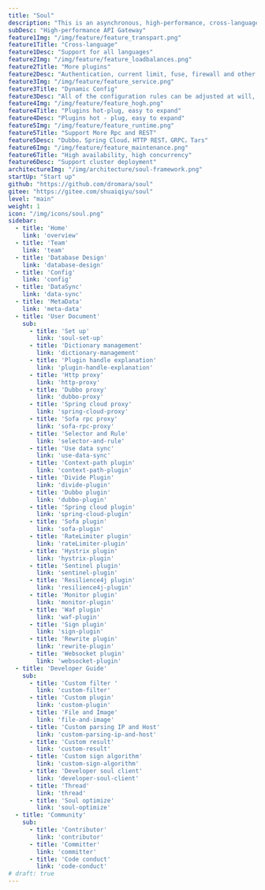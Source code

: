 ```yaml
---
title: "Soul"
description: "This is an asynchronous, high-performance, cross-language, responsive API gateway.I hope that something can protect your micro service like a soul.After referring to excellent gateways such as Kong, Spring-Cloud-Gateway, soul was born standing on the shoulders of giants!"
subDesc: "High-performance API Gateway"
feature1Img: "/img/feature/feature_transpart.png"
feature1Title: "Cross-language"
feature1Desc: "Support for all languages"
feature2Img: "/img/feature/feature_loadbalances.png"
feature2Title: "More plugins"
feature2Desc: "Authentication, current limit, fuse, firewall and other plugins"
feature3Img: "/img/feature/feature_service.png"
feature3Title: "Dynamic Config"
feature3Desc: "All of the configuration rules can be adjusted at will, taking effect dynamically, without restarting"
feature4Img: "/img/feature/feature_hogh.png"
feature4Title: "Plugins hot-plug, easy to expand"
feature4Desc: "Plugins hot - plug, easy to expand"
feature5Img: "/img/feature/feature_runtime.png"
feature5Title: "Support More Rpc and REST"
feature5Desc: "Dubbo，Spring Cloud，HTTP REST，GRPC，Tars"
feature6Img: "/img/feature/feature_maintenance.png"
feature6Title: "High availability, high concurrency"
feature6Desc: "Support cluster deployment"
architectureImg: "/img/architecture/soul-framework.png"
startUp: "Start up"
github: "https://github.com/dromara/soul"
gitee: "https://gitee.com/shuaiqiyu/soul"
level: "main"
weight: 1
icon: "/img/icons/soul.png"
sidebar:
  - title: 'Home'  	
    link: 'overview'
  - title: 'Team'  	
    link: 'team'
  - title: 'Database Design'  	
    link: 'database-design'
  - title: 'Config'  	
    link: 'config'
  - title: 'DataSync'  	
    link: 'data-sync'
  - title: 'MetaData'  	
    link: 'meta-data'
  - title: 'User Document'  	
    sub:
      - title: 'Set up'  	
        link: 'soul-set-up'
      - title: 'Dictionary management'  	
        link: 'dictionary-management'
      - title: 'Plugin handle explanation'  	
        link: 'plugin-handle-explanation'
      - title: 'Http proxy'  	
        link: 'http-proxy'
      - title: 'Dubbo proxy'  	
        link: 'dubbo-proxy'
      - title: 'Spring cloud proxy'  	
        link: 'spring-cloud-proxy'
      - title: 'Sofa rpc proxy'  	
        link: 'sofa-rpc-proxy'
      - title: 'Selector and Rule'  	
        link: 'selector-and-rule'
      - title: 'Use data sync'  	
        link: 'use-data-sync'
      - title: 'Context-path plugin'  	
        link: 'context-path-plugin'
      - title: 'Divide Plugin'  	
        link: 'divide-plugin'
      - title: 'Dubbo plugin'  	
        link: 'dubbo-plugin'
      - title: 'Spring cloud plugin'  	
        link: 'spring-cloud-plugin'
      - title: 'Sofa plugin'  	
        link: 'sofa-plugin'
      - title: 'RateLimiter plugin'  	
        link: 'rateLimiter-plugin'
      - title: 'Hystrix plugin'  	
        link: 'hystrix-plugin'
      - title: 'Sentinel plugin'  	
        link: 'sentinel-plugin'
      - title: 'Resilience4j plugin'  	
        link: 'resilience4j-plugin'
      - title: 'Monitor plugin'  	
        link: 'monitor-plugin'
      - title: 'Waf plugin'  	
        link: 'waf-plugin'
      - title: 'Sign plugin'  	
        link: 'sign-plugin'
      - title: 'Rewrite plugin'  	
        link: 'rewrite-plugin'
      - title: 'Websocket plugin'  	
        link: 'websocket-plugin'
  - title: 'Developer Guide'  	
    sub:
      - title: 'Custom filter '  	
        link: 'custom-filter'
      - title: 'Custom plugin'  	
        link: 'custom-plugin'
      - title: 'File and Image'  	
        link: 'file-and-image'
      - title: 'Custom parsing IP and Host'  	
        link: 'custom-parsing-ip-and-host'
      - title: 'Custom result'  	
        link: 'custom-result'
      - title: 'Custom sign algorithm'  	
        link: 'custom-sign-algorithm'
      - title: 'Developer soul client'  	
        link: 'developer-soul-client'
      - title: 'Thread'  	
        link: 'thread'
      - title: 'Soul optimize'  	
        link: 'soul-optimize'
  - title: 'Community'  	
    sub:
      - title: 'Contributor'  	
        link: 'contributor'
      - title: 'Committer'  	
        link: 'committer'
      - title: 'Code conduct'  	
        link: 'code-conduct'
# draft: true
---
```



